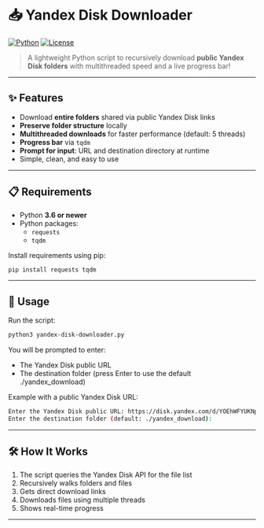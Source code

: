 # 📥 Yandex Disk Downloader

[![Python](https://img.shields.io/badge/Python-3.6%2B-blue)](https://www.python.org/)
[![License](https://img.shields.io/badge/License-ISC-green.svg)](LICENSE)

> A lightweight Python script to recursively download **public Yandex Disk folders** with multithreaded speed and a live progress bar!

---

## ✨ Features

- Download **entire folders** shared via public Yandex Disk links
- **Preserve folder structure** locally
- **Multithreaded downloads** for faster performance (default: 5 threads)
- **Progress bar** via `tqdm`
- **Prompt for input**: URL and destination directory at runtime
- Simple, clean, and easy to use

---

## 📋 Requirements

- Python **3.6 or newer**
- Python packages:
  - `requests`
  - `tqdm`

Install requirements using pip:

```bash
pip install requests tqdm
```

---

## 🚀 Usage

Run the script:

```bash
python3 yandex-disk-downloader.py
```

You will be prompted to enter:
- The Yandex Disk public URL
- The destination folder (press Enter to use the default ./yandex_download)

Example with a public Yandex Disk URL:
```bash
Enter the Yandex Disk public URL: https://disk.yandex.com/d/YOEhWFYUKNpezA
Enter the destination folder (default: ./yandex_download):
```

---

## 🛠️ How It Works

1. The script queries the Yandex Disk API for the file list
2. Recursively walks folders and files
3. Gets direct download links
4. Downloads files using multiple threads
5. Shows real-time progress

---